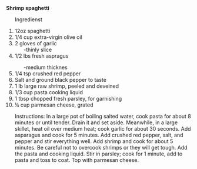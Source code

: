 <!DOCTYPE html>
<html>
<head>
  <meta charset="utf-8">
  <meta name="viewport" content="width=device-width">
  <title>jsbin</title>
  </head><strong>Shrimp spaghetti</strong>
  <ol>Ingredienst</ol>
  <ol><li>12oz spaghetti<li>1/4 cup extra-virgin olive oil<li>2 gloves of garlic
    <ul>-thinly slice</ul><li>1/2 lbs fresh aspragus</li><ul>-medium thicknes</ul><li>1/4 tsp crushed red pepper<li>Salt and ground black pepper to taste<li> 1 lb large raw shrimp, peeled and deveined<li>1/3 cup pasta cooking liquid<li>1 tbsp chopped fresh parsley, for garnishing<li>¼ cup parmesan cheese, grated
    </li>
    <p>
    Instructions:
      In a large pot of boiling salted water, cook pasta for about 8 minutes or until tender. Drain it and set aside.
Meanwhile, in a large skillet, heat oil over medium heat; cook garlic for about 30 seconds.
Add asparagus and cook for 5 minutes.
Add crushed red pepper, salt, and pepper and stir everything well.
Add shrimp and cook for about 5 minutes. Be careful not to overcook shrimps or they will get tough. Add the pasta and cooking liquid.
Stir in parsley; cook for 1 minute, add to pasta and toss to coat.
      Top with parmesan cheese.</p>
<body>

</body>
</html>
